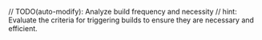 // TODO(auto-modify): Analyze build frequency and necessity
// hint: Evaluate the criteria for triggering builds to ensure they are necessary and efficient.
